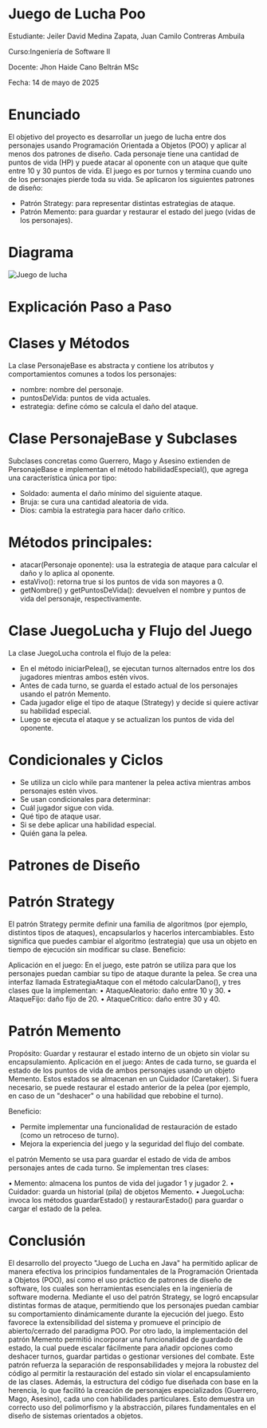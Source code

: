# Juego de Lucha Poo
Estudiante: Jeiler David Medina Zapata, Juan Camilo Contreras Ambuila 

Curso:Ingeniería de Software II

Docente:  Jhon Haide Cano Beltrán MSc

Fecha: 14 de mayo de 2025

# Enunciado
   
El objetivo del proyecto es desarrollar un juego de lucha entre dos personajes usando Programación Orientada a Objetos (POO) y aplicar al menos dos patrones de diseño. Cada personaje tiene una cantidad de puntos de vida (HP) y puede atacar al oponente con un ataque que quite entre 10 y 30 puntos de vida. El juego es por turnos y termina cuando uno de los personajes pierde toda su vida.
Se aplicaron los siguientes patrones de diseño:
- Patrón Strategy: para representar distintas estrategias de ataque.
- Patrón Memento: para guardar y restaurar el estado del juego (vidas de los personajes).
  
# Diagrama
![Juego de lucha](https://github.com/user-attachments/assets/b733b0df-a5b7-4cc6-a4bb-e8565182d87f)



# Explicación Paso a Paso
   
# Clases y Métodos

La clase PersonajeBase es abstracta y contiene los atributos y comportamientos comunes a todos los personajes:
- nombre: nombre del personaje.
- puntosDeVida: puntos de vida actuales.
- estrategia: define cómo se calcula el daño del ataque.
  
# Clase PersonajeBase y Subclases

Subclases concretas como Guerrero, Mago y Asesino extienden de PersonajeBase e implementan el método habilidadEspecial(), que agrega una característica única por tipo:
- Soldado: aumenta el daño mínimo del siguiente ataque.
- Bruja: se cura una cantidad aleatoria de vida.
- Dios: cambia la estrategia para hacer daño crítico.
  
# Métodos principales:

- atacar(Personaje oponente): usa la estrategia de ataque para calcular el daño y lo aplica al oponente.
- estaVivo(): retorna true si los puntos de vida son mayores a 0.
- getNombre() y getPuntosDeVida(): devuelven el nombre y puntos de vida del personaje, respectivamente.
  
# Clase JuegoLucha y Flujo del Juego

La clase JuegoLucha controla el flujo de la pelea:
- En el método iniciarPelea(), se ejecutan turnos alternados entre los dos jugadores mientras ambos estén vivos.
- Antes de cada turno, se guarda el estado actual de los personajes usando el patrón Memento.
- Cada jugador elige el tipo de ataque (Strategy) y decide si quiere activar su habilidad especial.
- Luego se ejecuta el ataque y se actualizan los puntos de vida del oponente.
  
# Condicionales y Ciclos

- Se utiliza un ciclo while para mantener la pelea activa mientras ambos personajes estén vivos.
- Se usan condicionales para determinar:
- Cuál jugador sigue con vida.
- Qué tipo de ataque usar.
- Si se debe aplicar una habilidad especial.
- Quién gana la pelea.
    
# Patrones de Diseño

# Patrón Strategy
El patrón Strategy permite definir una familia de algoritmos (por ejemplo, distintos tipos de ataques), encapsularlos y hacerlos intercambiables. Esto significa que puedes cambiar el algoritmo (estrategia) que usa un objeto en tiempo de ejecución sin modificar su clase. Beneficio:

Aplicación en el juego:
En el juego, este patrón se utiliza para que los personajes puedan cambiar su tipo de ataque durante la pelea. Se crea una interfaz llamada EstrategiaAtaque con el método calcularDano(), y tres clases que la implementan:
•	AtaqueAleatorio: daño entre 10 y 30.
•	AtaqueFijo: daño fijo de 20.
•	AtaqueCritico: daño entre 30 y 40.

# Patrón Memento
Propósito: Guardar y restaurar el estado interno de un objeto sin violar su encapsulamiento.
Aplicación en el juego:
Antes de cada turno, se guarda el estado de los puntos de vida de ambos personajes usando un objeto Memento. Estos estados se almacenan en un Cuidador (Caretaker). Si fuera necesario, se puede restaurar el estado anterior de la pelea (por ejemplo, en caso de un "deshacer" o una habilidad que rebobine el turno).

Beneficio:
- Permite implementar una funcionalidad de restauración de estado (como un retroceso de turno).
- Mejora la experiencia del juego y la seguridad del flujo del combate.
  
el patrón Memento se usa para guardar el estado de vida de ambos personajes antes de cada turno.
Se implementan tres clases:

•	Memento: almacena los puntos de vida del jugador 1 y jugador 2.
•	Cuidador: guarda un historial (pila) de objetos Memento.
•	JuegoLucha: invoca los métodos guardarEstado() y restaurarEstado() para guardar o cargar el estado de la pelea.

# Conclusión
   
El desarrollo del proyecto "Juego de Lucha en Java" ha permitido aplicar de manera efectiva los principios fundamentales de la Programación Orientada a Objetos (POO), así como el uso práctico de patrones de diseño de software, los cuales son herramientas esenciales en la ingeniería de software moderna.
Mediante el uso del patrón Strategy, se logró encapsular distintas formas de ataque, permitiendo que los personajes puedan cambiar su comportamiento dinámicamente durante la ejecución del juego. Esto favorece la extensibilidad del sistema y promueve el principio de abierto/cerrado del paradigma POO.
Por otro lado, la implementación del patrón Memento permitió incorporar una funcionalidad de guardado de estado, la cual puede escalar fácilmente para añadir opciones como deshacer turnos, guardar partidas o gestionar versiones del combate. Este patrón refuerza la separación de responsabilidades y mejora la robustez del código al permitir la restauración del estado sin violar el encapsulamiento de las clases.
Además, la estructura del código fue diseñada con base en la herencia, lo que facilitó la creación de personajes especializados (Guerrero, Mago, Asesino), cada uno con habilidades particulares. Esto demuestra un correcto uso del polimorfismo y la abstracción, pilares fundamentales en el diseño de sistemas orientados a objetos.



